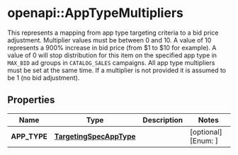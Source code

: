 # openapi::AppTypeMultipliers

This represents a mapping from app type targeting criteria to a bid price adjustment.  Multiplier values must be between 0 and 10. A value of 10 represents a 900% increase in bid price (from $1 to $10 for example). A value of 0 will stop distribution for this item on the specified app type in `MAX_BID` ad groups in `CATALOG_SALES` campaigns. All app type multipliers must be set at the same time. If a multiplier is not provided it is assumed to be 1 (no bid adjustment).

## Properties
Name | Type | Description | Notes
------------ | ------------- | ------------- | -------------
**APP_TYPE** | [**TargetingSpecAppType**](TargetingSpecAppType.md) |  | [optional] [Enum: ] 


